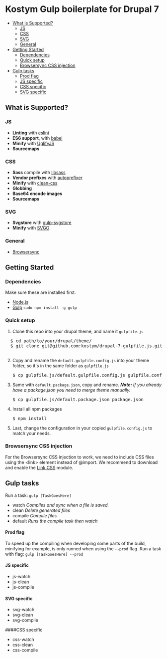 # Kostym Gulp boilerplate for Drupal 7

* [What is Supported?](#what-is-supported)
	* [JS](#js)
	* [CSS](#css)
	* [SVG](#svg)
	* [General](#general)
* [Getting Started](#getting-started)
	* [Dependencies](#dependencies) 
	* [Quick setup](#quick-setup)
	* [Browsersync CSS injection](#browsersync-css-injection)
* [Gulp tasks](#gulp-tasks)
	* [Prod flag]()
	* [JS specific](#js-specific)
	* [CSS specific](#css-specific)
	* [SVG specific](#svg-specific)

## What is Supported?
### JS
* **Linting** with [eslint](http://eslint.org/)
* **ES6 support**, with [babel](https://babeljs.io/)
* **Minify** with [UglifyJS](https://github.com/mishoo/UglifyJS)
* **Sourcemaps**

### CSS
* **Sass** compile with [libsass](https://github.com/sass/libsass)
* **Vendor prefixes** with [autoprefixer](https://github.com/postcss/autoprefixer)
* **Minify** with [clean-css](https://github.com/jakubpawlowicz/clean-css)
* **Globbing**
* **Base64 encode images**
* **Sourcemaps**

### SVG
* **Svgstore** with [gulp-svgstore](https://github.com/w0rm/gulp-svgstore)
* **Minify** with [SVGO](https://github.com/svg/svgo)

### General
* [Browsersync](http://www.browsersync.io/)

## Getting Started

### Dependencies
Make sure these are installed first.

* [Node.js](http://nodejs.org)
* [Gulp](http://gulpjs.com) `sudo npm install -g gulp`

### Quick setup

1. Clone this repo into your drupal theme, and name it `gulpfile.js`
  <pre>
  $ cd path/to/your/drupal/theme/
  $ git clone git@github.com:kostym/drupal-7-gulpfile.js.git gulpfile.js
  </pre>

2. Copy and rename the `default.gulpfile.config.js` into your theme folder, so it's in the same folder as `gulpfile.js`
	<pre>$ cp gulpfile.js/default.gulpfile.config.js gulpfile.config.js</pre>

3. Same with `default.package.json`, copy and rename. <i>**Note:** If you already have a package.json you need to merge theme manually.</i>
	<pre>$ cp gulpfile.js/default.package.json package.json </pre>
	
4. Install all npm packages
	<pre>$ npm install</pre>

5. Last, change the configuration in your copied `gulpfile.config.js` to match your needs.

### Browsersync CSS injection
For the Browsersync CSS injection to work, we need to include CSS files using the \<link> element instead of @import. We recommend to download and enable the [Link CSS](https://www.drupal.org/project/link_css) module.

## Gulp tasks

Run a task: `gulp [TaskGoesHere]`

* watch *Compiles and sync when a file is saved.*
* clean *Delete generated files*
* compile *Compile files*
* default *Runs the compile task then watch*

#### Prod flag
To speed up the compiling when developing some parts of the build, minifying for example, is only runned when using the `--prod` flag.
Run a task with flag: `gulp [TaskGoesHere] --prod`

#### JS specific
* js-watch
* js-clean
* js-compile

#### SVG specific
* svg-watch
* svg-clean
* svg-compile

####CSS specific
* css-watch
* css-clean
* css-compile


